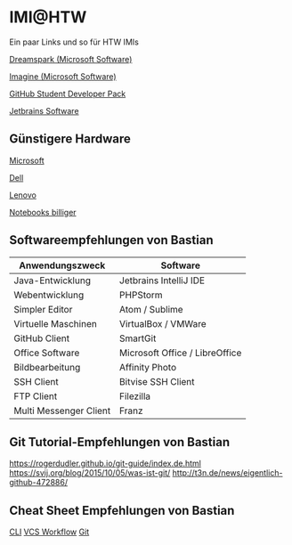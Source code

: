 # IMI@HTW
Ein paar Links und so für HTW IMIs

[Dreamspark (Microsoft Software)](http://www.f4.htw-berlin.de/studieren/softwarelizenzen)

[Imagine (Microsoft Software)](https://imagine.microsoft.com/en-us/custom/Dreamkspark)

[GitHub Student Developer Pack](https://education.github.com/pack)

[Jetbrains Software](https://www.jetbrains.com/student/)

## Günstigere Hardware
[Microsoft](https://www.microsoft.com/de-de/surface/for-students)

[Dell](https://www.sparcampus.de/dell-studentenrabatt)

[Lenovo](https://www.campuspoint.de/mobile/notebooks/lenovocampus.html)

[Notebooks billiger](https://www.notebooksbilliger.de/studentenprogramm)


## Softwareempfehlungen von Bastian
Anwendungszweck | Software
--- | ---
Java-Entwicklung | Jetbrains IntelliJ IDE
Webentwicklung | PHPStorm
Simpler Editor | Atom / Sublime
Virtuelle Maschinen | VirtualBox / VMWare
GitHub Client | SmartGit
Office Software | Microsoft Office / LibreOffice
Bildbearbeitung | Affinity Photo
SSH Client | Bitvise SSH Client
FTP Client | Filezilla
Multi Messenger Client | Franz

## Git Tutorial-Empfehlungen von Bastian
https://rogerdudler.github.io/git-guide/index.de.html
https://svij.org/blog/2015/10/05/was-ist-git/
http://t3n.de/news/eigentlich-github-472886/


## Cheat Sheet Empfehlungen von Bastian
[CLI](https://www.git-tower.com/learn/cheat-sheets/cli)
[VCS Workflow](https://www.git-tower.com/learn/cheat-sheets/vcs-workflow)
[Git](https://www.git-tower.com/learn/cheat-sheets/git)
